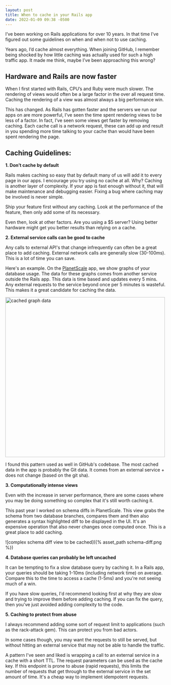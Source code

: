 ```yaml
---
layout: post
title: When to cache in your Rails app
date: 2022-01-09 09:38 -0500
---
```


I’ve been working on Rails applications for over 10 years. In that time I’ve figured out some guidelines on when and when not to use caching.

Years ago, I’d cache almost everything. When joining GitHub, I remember being shocked by how little caching was actually used for such a high traffic app. It made me think, maybe I’ve been approaching this wrong?

## Hardware and Rails are now faster
When I first started with Rails, CPU’s and Ruby were much slower. The rendering of views would often be a large factor in the over all request time. Caching the rendering of a view was almost always a big performance win.

This has changed. As Rails has gotten faster and the servers we run our apps on are more powerful, I’ve seen the time spent rendering views to be less of a factor. In fact, I’ve seen some views get faster by removing caching. Each cache call is a network request, these can add up and result in you spending more time talking to your cache than would have been spent rendering the page.

## Caching Guidelines: 

**1. Don’t cache by default**

Rails makes caching so easy that by default many of us will add it to every page in our apps. I encourage you try using no cache at all. Why? Caching is another layer of complexity. If your app is fast enough without it, that will make maintenance and debugging easier. Fixing a bug where caching may be involved is never simple.

Ship your feature first without any caching. Look at the performance of the feature, then only add some of its necessary.

Even then, look at other factors. Are you using a $5 server? Using better hardware might get you better results than relying on a cache.

**2. External service calls can be good to cache**

Any calls to external API's that change infrequently can often be a great place to add caching. External network calls are generally slow (30-100ms). This is a lot of time you can save.

Here's an example. On the [PlanetScale](https://planetscale.com) app, we show graphs of your database usage. The data for these graphs comes from another service outside the Rails app. This data is time based and updates every 5 mins. Any external requests to the service beyond once per 5 minutes is wasteful. This makes it a great candidate for caching the data.

<img src="{% asset_path cached-graph-data.png %}" width="500px" alt="cached graph data"/>

I found this pattern used as well in GitHub's codebase. The most cached data in the app is probably the Git data. It comes from an external service + does not change (based on the git sha).

**3. Computationally intense views**

Even with the increase in server performance, there are some cases where you may be doing something so complex that it's still worth caching it.

This past year I worked on schema diffs in PlanetScale. This view grabs the schema from two database branches, compares them and then also generates a syntax highlighted diff to be displayed in the UI. It's an expensive operation that also never changes once computed once. This is a great place to add caching.

![complex schema diff view to be cached]({% asset_path schema-diff.png %})

**4. Database queries can probably be left uncached**

It can be tempting to fix a slow database query by caching it. In a Rails app, your queries should be taking 1-10ms (including network time) on average. Compare this to the time to access a cache (1-5ms) and you're not seeing much of a win.

If you have slow queries, I'd recommend looking first at why they are slow and trying to improve them before adding caching. If you can fix the query, then you've just avoided adding complexity to the code.

**5. Caching to protect from abuse**

I always recommend adding some sort of request limit to applications (such as the rack-attack gem). This can protect you from bad actors.

In some cases though, you may want the requests to still be served, but without hitting an external service that may not be able to handle the traffic.

A pattern I've seen and liked is wrapping a call to an external service in a cache with a short TTL. The request parameters can be used as the cache key. If this endpoint is prone to abuse (rapid requests), this limits the number of requests that get through to the external service in the set amount of time. It's a cheap way to implement idempotent requests.
